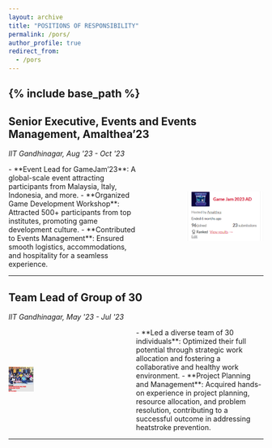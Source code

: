 ```yaml
---
layout: archive
title: "POSITIONS OF RESPONSIBILITY"
permalink: /pors/
author_profile: true
redirect_from:
  - /pors
---
```


{% include base_path %}
-----

## Senior Executive, Events and Events Management, Amalthea’23
_IIT Gandhinagar, Aug '23 - Oct '23_

<div style="display: flex; align-items: center;">
  <div style="flex: 1;">
    - **Event Lead for GameJam’23**: A global-scale event attracting participants from Malaysia, Italy, Indonesia, and more.
    - **Organized Game Development Workshop**: Attracted 500+ participants from top institutes, promoting game development culture.
    - **Contributed to Events Management**: Ensured smooth logistics, accommodations, and hospitality for a seamless experience.
  </div>
  <div style="flex: 1; text-align: right;">
    <img src="Gamejam.png" alt="Senior Executive" style="max-width: 150px;">
  </div>
</div>

---

## Team Lead of Group of 30
_IIT Gandhinagar, May '23 - Jul '23_

<div style="display: flex; align-items: center;">
  <div style="flex: 1; text-align: left;">
    <img src="EPCOT2.jpg" alt="Team Lead" style="max-width: 50px; max-height: 50px">
  </div>
  <div style="flex: 1;">
    - **Led a diverse team of 30 individuals**: Optimized their full potential through strategic work allocation and fostering a collaborative and healthy work environment.
    - **Project Planning and Management**: Acquired hands-on experience in project planning, resource allocation, and problem resolution, contributing to a successful outcome in addressing heatstroke prevention.
  </div>
</div>

---
